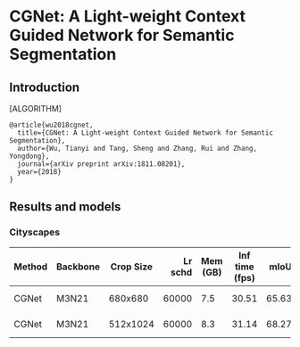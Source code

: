 # CGNet: A Light-weight Context Guided Network for Semantic Segmentation

## Introduction

[ALGORITHM]

```latext
@article{wu2018cgnet,
  title={CGNet: A Light-weight Context Guided Network for Semantic Segmentation},
  author={Wu, Tianyi and Tang, Sheng and Zhang, Rui and Zhang, Yongdong},
  journal={arXiv preprint arXiv:1811.08201},
  year={2018}
}
```

## Results and models

### Cityscapes

|  Method   | Backbone | Crop Size | Lr schd | Mem (GB) | Inf time (fps) | mIoU  | mIoU(ms+flip) |                                                                                                                                                                                                          download                                                                                                                                                                                                          |
|-----------|----------|-----------|--------:|----------|----------------|------:|--------------:|----------------------------------------------------------------------------------------------------------------------------------------------------------------------------------------------------------------------------------------------------------------------------------------------------------------------------------------------------------------------------------------------------------------------------|
| CGNet | M3N21  | 680x680  |   60000 |      7.5 |           30.51 | 65.63 |     68.04 | [model](https://download.openmmlab.com/mmsegmentation/v0.5/cgnet/cgnet_680x680_60k_cityscapes/cgnet_680x680_60k_cityscapes_20201101_110253-4c0b2f2d.pth) &#124; [log](https://download.openmmlab.com/mmsegmentation/v0.5/cgnet/cgnet_680x680_60k_cityscapes/cgnet_680x680_60k_cityscapes-20201101_110253.log.json) |
| CGNet | M3N21  | 512x1024 |   60000 |      8.3 |           31.14 | 68.27 |     70.33 | [model](https://download.openmmlab.com/mmsegmentation/v0.5/cgnet/cgnet_512x1024_60k_cityscapes/cgnet_512x1024_60k_cityscapes_20201101_110254-124ea03b.pth) &#124; [log](https://download.openmmlab.com/mmsegmentation/v0.5/cgnet/cgnet_512x1024_60k_cityscapes/cgnet_512x1024_60k_cityscapes-20201101_110254.log.json) |

